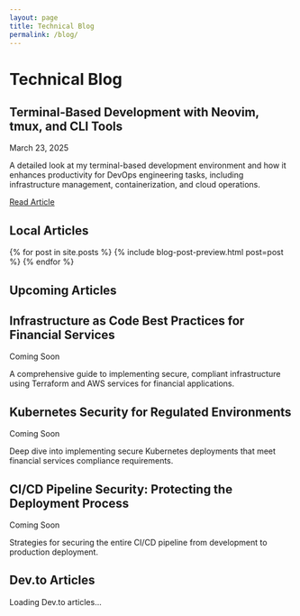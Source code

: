 ```yaml
---
layout: page
title: Technical Blog
permalink: /blog/
---
```


# Technical Blog

<div class="featured-article with-divider">
  <h2>Terminal-Based Development with Neovim, tmux, and CLI Tools</h2>
  <p class="post-date">March 23, 2025</p>
  <p>A detailed look at my terminal-based development environment and how it enhances productivity for DevOps engineering tasks, including infrastructure management, containerization, and cloud operations.</p>
  <a href="/blog/2025/03/23/terminal-based-development-environment/" class="btn outlined-btn">Read Article</a>
</div>

<div class="content-section with-divider">
  <h2>Local Articles</h2>
  {% for post in site.posts %}
    {% include blog-post-preview.html post=post %}
  {% endfor %}
</div>

<div class="content-section with-divider">
  <h2>Upcoming Articles</h2>
  <div class="blog-post-preview with-divider">
    <h2>Infrastructure as Code Best Practices for Financial Services</h2>
    <p class="post-date coming-soon-date">Coming Soon</p>
    <p>A comprehensive guide to implementing secure, compliant infrastructure using Terraform and AWS services for financial applications.</p>
  </div>

  <div class="blog-post-preview with-divider">
    <h2>Kubernetes Security for Regulated Environments</h2>
    <p class="post-date coming-soon-date">Coming Soon</p>
    <p>Deep dive into implementing secure Kubernetes deployments that meet financial services compliance requirements.</p>
  </div>

  <div class="blog-post-preview">
    <h2>CI/CD Pipeline Security: Protecting the Deployment Process</h2>
    <p class="post-date coming-soon-date">Coming Soon</p>
    <p>Strategies for securing the entire CI/CD pipeline from development to production deployment.</p>
  </div>
</div>

<div class="content-section">
  <h2>Dev.to Articles</h2>
  <div id="devto-articles">
    <p>Loading Dev.to articles...</p>
  </div>
</div>

<script>
  document.addEventListener('DOMContentLoaded', function() {
    // Fetch Dev.to articles
    fetch('https://dev.to/api/articles?username=joshuamichaelhall')
      .then(response => response.json())
      .then(data => {
        const container = document.getElementById('devto-articles');
        container.innerHTML = ''; // Clear loading message
        
        if (data.length === 0) {
          container.innerHTML = '<p>No articles found on Dev.to</p>';
          return;
        }
        
        // Display articles
        data.forEach((article, index) => {
          const isLast = index === data.length - 1;
          const articleDiv = document.createElement('div');
          articleDiv.className = 'blog-post-preview' + (isLast ? '' : ' with-divider');
          articleDiv.innerHTML = `
            <h2><a href="${article.url}" target="_blank">${article.title}</a></h2>
            <p class="post-date">${new Date(article.published_at).toLocaleDateString('en-US', { year: 'numeric', month: 'long', day: 'numeric' })}</p>
            ${article.tag_list.length > 0 ? `
              <p class="post-categories">
                Tags:
                ${article.tag_list.map(tag => `<span class="tag">${tag}</span>`).join(' ')}
              </p>
            ` : ''}
            <p>${article.description}</p>
            <a href="${article.url}" target="_blank" class="read-more">Read on Dev.to</a>
          `;
          container.appendChild(articleDiv);
        });
      })
      .catch(error => {
        console.error('Error fetching Dev.to articles:', error);
        document.getElementById('devto-articles').innerHTML = '<p>Error loading Dev.to articles</p>';
      });
  });
</script>